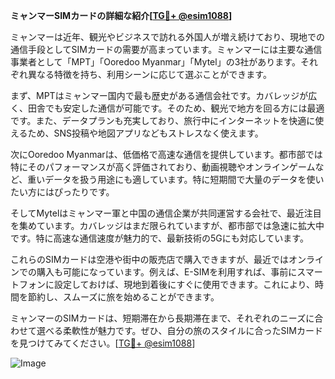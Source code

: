 **ミャンマーSIMカードの詳細な紹介[[TG💪+ @esim1088](https://t.me/s/esim1088)]**

ミャンマーは近年、観光やビジネスで訪れる外国人が増え続けており、現地での通信手段としてSIMカードの需要が高まっています。ミャンマーには主要な通信事業者として「MPT」「Ooredoo Myanmar」「Mytel」の3社があります。それぞれ異なる特徴を持ち、利用シーンに応じて選ぶことができます。

まず、MPTはミャンマー国内で最も歴史がある通信会社です。カバレッジが広く、田舎でも安定した通信が可能です。そのため、観光で地方を回る方には最適です。また、データプランも充実しており、旅行中にインターネットを快適に使えるため、SNS投稿や地図アプリなどもストレスなく使えます。

次にOoredoo Myanmarは、低価格で高速な通信を提供しています。都市部では特にそのパフォーマンスが高く評価されており、動画視聴やオンラインゲームなど、重いデータを扱う用途にも適しています。特に短期間で大量のデータを使いたい方にはぴったりです。

そしてMytelはミャンマー軍と中国の通信企業が共同運営する会社で、最近注目を集めています。カバレッジはまだ限られていますが、都市部では急速に拡大中です。特に高速な通信速度が魅力的で、最新技術の5Gにも対応しています。

これらのSIMカードは空港や街中の販売店で購入できますが、最近ではオンラインでの購入も可能になっています。例えば、E-SIMを利用すれば、事前にスマートフォンに設定しておけば、現地到着後にすぐに使用できます。これにより、時間を節約し、スムーズに旅を始めることができます。

ミャンマーのSIMカードは、短期滞在から長期滞在まで、それぞれのニーズに合わせて選べる柔軟性が魅力です。ぜひ、自分の旅のスタイルに合ったSIMカードを見つけてみてください。[[TG💪+ @esim1088](https://t.me/s/esim1088)]

![Image](https://i.postimg.cc/Y0z9fWf4/image.png)
